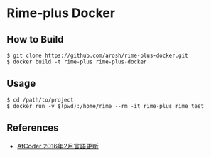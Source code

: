 # Rime-plus Docker

## How to Build

```
$ git clone https://github.com/arosh/rime-plus-docker.git
$ docker build -t rime-plus rime-plus-docker
```

## Usage

```
$ cd /path/to/project
$ docker run -v $(pwd):/home/rime --rm -it rime-plus rime test
```

## References

* [AtCoder 2016年2月言語更新](https://docs.google.com/spreadsheets/d/1X5Yk5PiGx-Otm1JaHpQQzQhEIPj8trofLTkphKX43s0/edit?usp=sharing)

